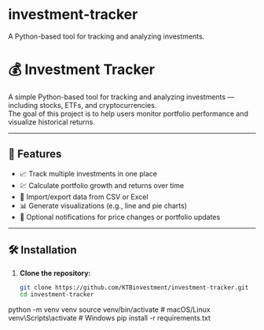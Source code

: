 # investment-tracker
A Python-based tool for tracking and analyzing investments.
# 💰 Investment Tracker

A simple Python-based tool for tracking and analyzing investments — including stocks, ETFs, and cryptocurrencies.  
The goal of this project is to help users monitor portfolio performance and visualize historical returns.

---

## 🚀 Features

- 📈 Track multiple investments in one place  
- 💹 Calculate portfolio growth and returns over time  
- 💾 Import/export data from CSV or Excel  
- 📊 Generate visualizations (e.g., line and pie charts)  
- 🔔 Optional notifications for price changes or portfolio updates  

---

## 🛠️ Installation

1. **Clone the repository:**
   ```bash
   git clone https://github.com/KTBinvestment/investment-tracker.git
   cd investment-tracker
python -m venv venv
source venv/bin/activate   # macOS/Linux
venv\Scripts\activate      # Windows
pip install -r requirements.txt
